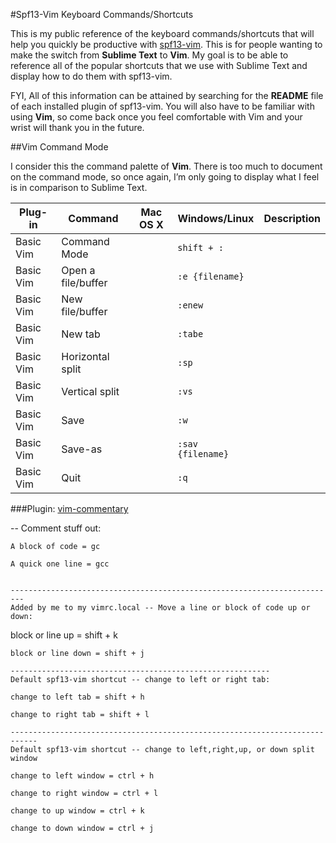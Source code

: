 #Spf13-Vim Keyboard Commands/Shortcuts

This is my public reference of the keyboard commands/shortcuts that will help you quickly be productive with [spf13-vim](https://github.com/spf13/spf13-vim).
This is for people wanting to make the switch from **Sublime Text** to **Vim**. My goal is to be able to reference all of the popular 
shortcuts that we use with Sublime Text and display how to do them with spf13-vim.

FYI, All of this information can be attained by searching for the **README** file of each installed plugin of spf13-vim. You will
also have to be familiar with using **Vim**, so come back once you feel comfortable with Vim and your wrist will thank you in the future.

##Vim Command Mode

I consider this the command palette of **Vim**. There is too much to document on the command mode, so once again, I’m only going to display what I feel is in comparison to 
Sublime Text.

| Plug-in          | Command            | Mac OS X | Windows/Linux     | Description |
| ---------       | --------           | -------  | -----             |----------   |
| Basic Vim       | Command Mode       |          | `shift + :`       |             |
| Basic Vim       | Open a file/buffer |          | `:e {filename}`   |             |
| Basic Vim       | New file/buffer    |          | `:enew`           |             |
| Basic Vim       | New tab            |          | `:tabe`           |             |
| Basic Vim       | Horizontal split   |          | `:sp`             |             |
| Basic Vim       | Vertical split     |          | `:vs`             |             |
| Basic Vim       | Save               |          | `:w`              |             |
| Basic Vim       | Save-as            |          | `:sav {filename}` |             |
| Basic Vim       | Quit               |          | `:q`              |             |


###Plugin: [vim-commentary]()

-- Comment stuff out:

````
A block of code = gc
````

````
A quick one line = gcc


-------------------------------------------------------------------------
Added by me to my vimrc.local -- Move a line or block of code up or down:

````
block or line up = shift + k

````
block or line down = shift + j

----------------------------------------------------------
Default spf13-vim shortcut -- change to left or right tab:

change to left tab = shift + h

change to right tab = shift + l

----------------------------------------------------------------------------
Default spf13-vim shortcut -- change to left,right,up, or down split window

change to left window = ctrl + h

change to right window = ctrl + l

change to up window = ctrl + k

change to down window = ctrl + j


